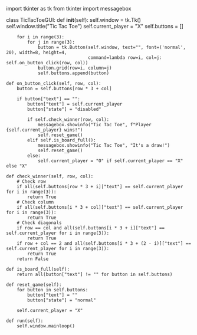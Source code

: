 
import tkinter as tk
from tkinter import messagebox

class TicTacToeGUI:
    def __init__(self):
        self.window = tk.Tk()
        self.window.title("Tic Tac Toe")
        self.current_player = "X"
        self.buttons = []

        for i in range(3):
            for j in range(3):
                button = tk.Button(self.window, text="", font=('normal', 20), width=8, height=4,
                                   command=lambda row=i, col=j: self.on_button_click(row, col))
                button.grid(row=i, column=j)
                self.buttons.append(button)

    def on_button_click(self, row, col):
        button = self.buttons[row * 3 + col]

        if button["text"] == "":
            button["text"] = self.current_player
            button["state"] = "disabled"

            if self.check_winner(row, col):
                messagebox.showinfo("Tic Tac Toe", f"Player {self.current_player} wins!")
                self.reset_game()
            elif self.is_board_full():
                messagebox.showinfo("Tic Tac Toe", "It's a draw!")
                self.reset_game()
            else:
                self.current_player = "O" if self.current_player == "X" else "X"

    def check_winner(self, row, col):
        # Check row
        if all(self.buttons[row * 3 + i]["text"] == self.current_player for i in range(3)):
            return True
        # Check column
        if all(self.buttons[i * 3 + col]["text"] == self.current_player for i in range(3)):
            return True
        # Check diagonals
        if row == col and all(self.buttons[i * 3 + i]["text"] == self.current_player for i in range(3)):
            return True
        if row + col == 2 and all(self.buttons[i * 3 + (2 - i)]["text"] == self.current_player for i in range(3)):
            return True
        return False

    def is_board_full(self):
        return all(button["text"] != "" for button in self.buttons)

    def reset_game(self):
        for button in self.buttons:
            button["text"] = ""
            button["state"] = "normal"

        self.current_player = "X"

    def run(self):
        self.window.mainloop()
